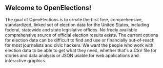 ## Welcome to OpenElections!

The goal of OpenElections is to create the first free, comprehensive, standardized, linked set of election data for the United States, including federal, statewide and state legislative offices. No freely available comprehensive source of official election results exists. The current options for election data can be difficult to find and use or financially out-of-reach for most journalists and civic hackers. We want the people who work with election data to be able to get what they need, whether that's a CSV file for stories and data analysis or JSON usable for web applications and interactive graphics.
